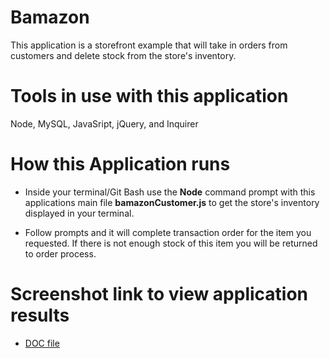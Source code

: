 # Bamazon  

This application is a storefront example that will take in orders from customers and delete stock from the store's inventory. 

# Tools in use with this application 

Node, MySQL, JavaSript, jQuery, and Inquirer

# How this Application runs 

* Inside your terminal/Git Bash use the **Node** command prompt with this applications main file **bamazonCustomer.js** to get the store's inventory displayed in your terminal.

* Follow prompts and it will complete transaction order for the item you requested. If there is not enough stock of this item you will be returned to order process.

# Screenshot link to view application results 

* [DOC file](https://docs.google.com/document/d/1mmwbR3XZ8AIKp5nrAvf4ehNyuX5L8rhF5le7jZfbeE0/edit?usp=sharing)




